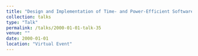 ```yaml
---
title: "Design and Implementation of Time- and Power-Efficient Software Stacks for Multicore Processors}"
collection: talks
type: "Talk"
permalink: /talks/2000-01-01-talk-35
venue: ""
date: 2000-01-01
location: "Virtual Event"
---
```

